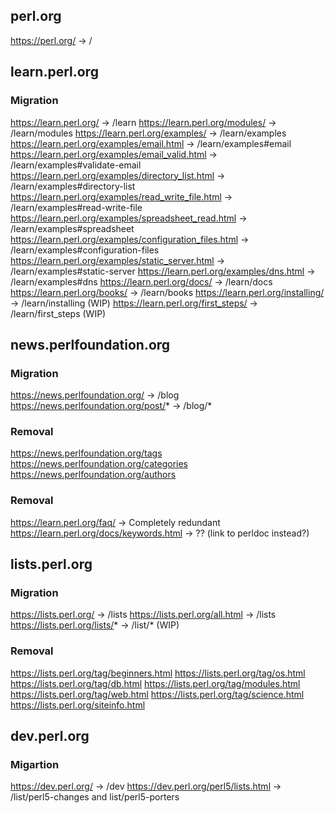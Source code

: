 
## perl.org
https://perl.org/ -> /

## learn.perl.org
### Migration
https://learn.perl.org/ -> /learn
https://learn.perl.org/modules/ -> /learn/modules
https://learn.perl.org/examples/ -> /learn/examples
https://learn.perl.org/examples/email.html -> /learn/examples#email
https://learn.perl.org/examples/email_valid.html -> /learn/examples#validate-email
https://learn.perl.org/examples/directory_list.html -> /learn/examples#directory-list
https://learn.perl.org/examples/read_write_file.html -> /learn/examples#read-write-file
https://learn.perl.org/examples/spreadsheet_read.html -> /learn/examples#spreadsheet
https://learn.perl.org/examples/configuration_files.html -> /learn/examples#configuration-files
https://learn.perl.org/examples/static_server.html -> /learn/examples#static-server
https://learn.perl.org/examples/dns.html -> /learn/examples#dns
https://learn.perl.org/docs/ -> /learn/docs
https://learn.perl.org/books/ -> /learn/books
https://learn.perl.org/installing/ -> /learn/installing (WIP)
https://learn.perl.org/first_steps/ -> /learn/first_steps (WIP)

## news.perlfoundation.org
### Migration
https://news.perlfoundation.org/ -> /blog
https://news.perlfoundation.org/post/* -> /blog/*

### Removal
https://news.perlfoundation.org/tags
https://news.perlfoundation.org/categories
https://news.perlfoundation.org/authors

### Removal
https://learn.perl.org/faq/ -> Completely redundant
https://learn.perl.org/docs/keywords.html -> ?? (link to perldoc instead?)

## lists.perl.org
### Migration
https://lists.perl.org/ -> /lists
https://lists.perl.org/all.html -> /lists
https://lists.perl.org/lists/* -> /list/* (WIP) 

### Removal
https://lists.perl.org/tag/beginners.html
https://lists.perl.org/tag/os.html
https://lists.perl.org/tag/db.html
https://lists.perl.org/tag/modules.html
https://lists.perl.org/tag/web.html
https://lists.perl.org/tag/science.html
https://lists.perl.org/siteinfo.html

## dev.perl.org
### Migartion
https://dev.perl.org/ -> /dev
https://dev.perl.org/perl5/lists.html -> /list/perl5-changes and list/perl5-porters

